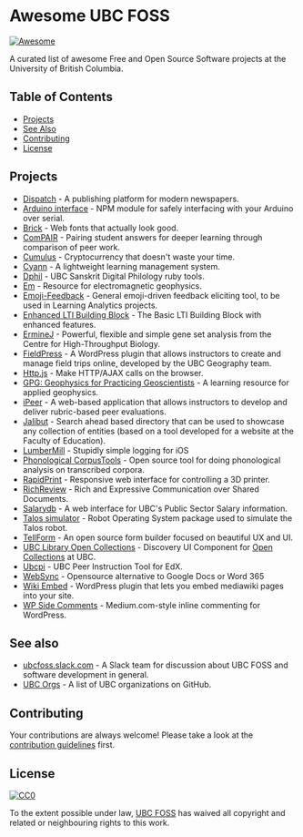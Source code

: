 # Awesome UBC FOSS
[![Awesome](https://cdn.rawgit.com/sindresorhus/awesome/d7305f38d29fed78fa85652e3a63e154dd8e8829/media/badge.svg)](https://github.com/sindresorhus/awesome)

A curated list of awesome Free and Open Source Software projects at the University of British Columbia.

## Table of Contents

* [Projects](#Projects)
* [See Also](#see-also)
* [Contributing](#Contributing)
* [License](#License)

## Projects

* [Dispatch](https://github.com/ubyssey/dispatch) - A publishing platform for modern newspapers.
* [Arduino interface](https://github.com/UBCSailbot/arduino-interface) - NPM module for safely interfacing with your Arduino over serial.
* [Brick](https://github.com/alfredxing/brick) - Web fonts that actually look good.
* [ComPAIR](https://github.com/ubc/compair) - Pairing student answers for deeper learning through comparison of peer work.
* [Cumulus](https://github.com/ubclaunchpad/cumulus) - Cryptocurrency that doesn't waste your time.
* [Cyann](https://github.com/Cyann-UBC/Cyann) - A lightweight learning management system.
* [Dphil](https://github.com/ubcsanskrit/dphil) - UBC Sanskrit Digital Philology ruby tools.
* [Em](https://github.com/ubcgif/em) - Resource for electromagnetic geophysics.
* [Emoji-Feedback](https://github.com/ubc/emoji-feedback) - General emoji-driven feedback eliciting tool, to be used in Learning Analytics projects.
* [Enhanced LTI Building Block](https://github.com/ubc/enhanced-basiclti-b2) - The Basic LTI Building Block with enhanced features.
* [ErmineJ](http://erminej.chibi.ubc.ca/) - Powerful, flexible and simple gene set analysis from the Centre for High-Throughput Biology.
* [FieldPress](https://github.com/open-geography/FieldPressPlugin) - A WordPress plugin that allows instructors to create and manage field trips online, developed by the UBC Geography team.
* [Http.js](https://github.com/wylst/http.js) - Make HTTP/AJAX calls on the browser.
* [GPG: Geophysics for Practicing Geoscientists](https://github.com/ubcgif/gpg) - A learning resource for applied geophysics.
* [iPeer](https://github.com/ubc/iPeer) - A web-based application that allows instructors to develop and deliver rubric-based peer evaluations.
* [Jalibut](https://github.com/darshandsoni/jalibut) - Search ahead based directory that can be used to showcase any collection of entities (based on a tool developed for a website at the Faculty of Education).
* [LumberMill](https://github.com/ubclaunchpad/LumberMill) - Stupidly simple logging for iOS
* [Phonological CorpusTools](https://github.com/PhonologicalCorpusTools/CorpusTools) - Open source tool for doing phonological analysis on transcribed corpora.
* [RapidPrint](https://github.com/UBCRapid/RapidPrint) - Responsive web interface for controlling a 3D printer.
* [RichReview](https://github.com/DongwookYoon/RichReviewXBlock) - Rich and Expressive Communication over Shared Documents.
* [Salarydb](https://github.com/ubyssey/salarydb) - A web interface for UBC's Public Sector Salary information.
* [Talos simulator](https://github.com/openrobotics/talos_simulator) - Robot Operating System package used to simulate the Talos robot.
* [TellForm](https://tellform.com) - An open source form builder focused on beautiful UX and UI.
* [UBC Library Open Collections](https://github.com/ubc-library/open-collections-discovery-ui) - Discovery UI Component for [Open Collections](https://open.library.ubc.ca/) at UBC.
* [Ubcpi](https://github.com/ubc/ubcpi) - UBC Peer Instruction Tool for EdX.
* [WebSync](https://github.com/d4l3k/WebSync) - Opensource alternative to Google Docs or Word 365
* [Wiki Embed](https://github.com/ubc/wiki-embed) - WordPress plugin that lets you embed mediawiki pages into your site.
* [WP Side Comments](https://github.com/richardtape/wp-side-comments) - Medium.com-style inline commenting for WordPress.

## See also
* [ubcfoss.slack.com](https://ubcfoss.slack.com/) - A Slack team for discussion about UBC FOSS and software development in general.
* [UBC Orgs](https://github.com/ubcfoss/ubc-orgs) - A list of UBC organizations on GitHub.

## Contributing

Your contributions are always welcome! Please take a look at the [contribution guidelines](https://github.com/ubcfoss/awesome-ubc-foss/blob/master/CONTRIBUTING.md) first.

## License

[![CC0](http://i.creativecommons.org/p/zero/1.0/88x31.png)](http://creativecommons.org/publicdomain/zero/1.0/)

To the extent possible under law, [UBC FOSS](https://github.com/ubcfoss) has waived all copyright and related or neighbouring rights to this work.
